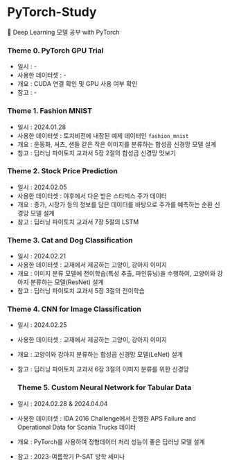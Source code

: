 # PyTorch-Study
🧐 Deep Learning 모델 공부 with PyTorch

### Theme 0. PyTorch GPU Trial
- 일시 : -
- 사용한 데이터셋 : -
- 개요 : CUDA 연결 확인 및 GPU 사용 여부 확인
- 참고 : -

### Theme 1. Fashion MNIST
- 일시 : 2024.01.28
- 사용한 데이터셋 : 토치비전에 내장된 예제 데이터인 ```fashion_mnist```
- 개요 : 운동화, 셔츠, 샌들 같은 작은 이미지를 분류하는 합성곱 신경망 모델 설계
- 참고 : 딥러닝 파이토치 교과서 5장 2절의 합성곱 신경망 맛보기

### Theme 2. Stock Price Prediction
- 일시 : 2024.02.05
- 사용한 데이터셋 : 야후에서 다운 받은 스타벅스 주가 데이터
- 개요 : 종가, 시장가 등의 정보를 담은 데이터를 바탕으로 주가를 예측하는 순환 신경망 모델 설계
- 참고 : 딥러닝 파이토치 교과서 7장 5절의 LSTM

### Theme 3. Cat and Dog Classification
- 일시 : 2024.02.21
- 사용한 데이터셋 : 교재에서 제공하는 고양이, 강아지 이미지
- 개요 : 이미지 분류 모델에 전이학습(특성 추출, 파인튜닝)을 수행하여, 고양이와 강아지 분류하는 모델(ResNet) 설계 
- 참고 : 딥러닝 파이토치 교과서 5장 3절의 전이학습

### Theme 4. CNN for Image Classification
- 일시 : 2024.02.25
- 사용한 데이터셋 : 교재에서 제공하는 고양이, 강아지 이미지
- 개요 : 고양이와 강아지 분류하는 합성곱 신경망 모델(LeNet) 설계 
- 참고 : 딥러닝 파이토치 교과서 6장 3절의 이미지 분류를 위한 신경망

  ### Theme 5. Custom Neural Network for Tabular Data
- 일시 : 2024.02.28 & 2024.04.04
- 사용한 데이터셋 : IDA 2016 Challenge에서 진행한 APS Failure and Operational Data for Scania Trucks 데이터
- 개요 : PyTorch를 사용하여 정형데이터 처리 성능이 좋은 딥러닝 모델 설계
- 참고 : 2023-여름학기 P-SAT 방학 세미나
